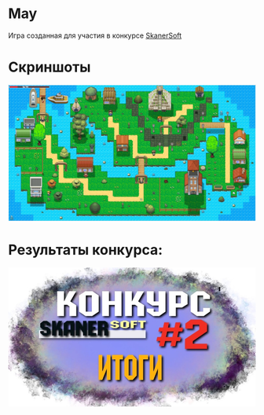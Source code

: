 # May
Игра созданная для участия в конкурсе [SkanerSoft](https://www.youtube.com/c/SkanerSoft)
# Скриншоты
![](https://github.com/Dmitiry1921/May/raw/master/doc/img/0.jpg)

# Результаты конкурса: 
[![Watch the video](https://github.com/Dmitiry1921/May/raw/master/doc/img/video.jpg)](https://www.youtube.com/watch?v=CAdfAJsH_9U)